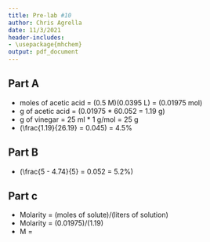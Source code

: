 ```yaml
---
title: Pre-lab #10
author: Chris Agrella
date: 11/3/2021
header-includes:
- \usepackage{mhchem}
output: pdf_document
---
```


## Part A

- moles of acetic acid = (0.5 M)(0.0395 L) = \(0.01975 mol\)
- g of acetic acid = \(0.01975 * 60.052 = 1.19 g\)
- g of vinegar = 25 ml * 1 g/mol = 25 g
- \(\frac{1.19}{26.19} = 0.045\) = 4.5%

## Part B

- \(\frac{5 - 4.74}{5} = 0.052 = 5.2%\)

## Part c

- Molarity = (moles of solute)/(liters of solution)
- Molarity = (0.01975)/(1.19)
- M = 
